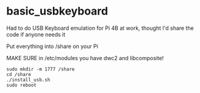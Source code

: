# basic_usbkeyboard
Had to do USB Keyboard emulation for Pi 4B at work, thought I'd share the code if anyone needs it

Put everything into /share on your Pi

MAKE SURE in /etc/modules you have dwc2 and libcomposite!

```
sudo mkdir -m 1777 /share
cd /share
./install_usb.sh
sudo reboot
```
